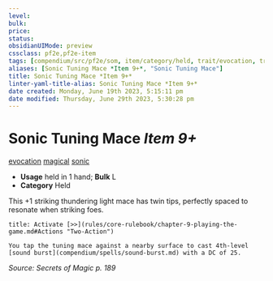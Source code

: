 ```yaml
---
level:
bulk:
price:
status:
obsidianUIMode: preview
cssclass: pf2e,pf2e-item
tags: [compendium/src/pf2e/som, item/category/held, trait/evocation, trait/magical, trait/sonic]
aliases: [Sonic Tuning Mace *Item 9+*, "Sonic Tuning Mace"]
title: Sonic Tuning Mace *Item 9+*
linter-yaml-title-alias: Sonic Tuning Mace *Item 9+*
date created: Monday, June 19th 2023, 5:15:11 pm
date modified: Thursday, June 29th 2023, 5:30:28 pm
---
```


# Sonic Tuning Mace *Item 9+*

[evocation](rules/traits/evocation.md) [magical](rules/traits/magical.md) [sonic](rules/traits/sonic.md)  

- **Usage** held in 1 hand; **Bulk** L
- **Category** Held

This +1 striking thundering light mace has twin tips, perfectly spaced to resonate when striking foes.

```ad-embed-ability
title: Activate [>>](rules/core-rulebook/chapter-9-playing-the-game.md#Actions "Two-Action")

You tap the tuning mace against a nearby surface to cast 4th-level [sound burst](compendium/spells/sound-burst.md) with a DC of 25.
```

*Source: Secrets of Magic p. 189*
